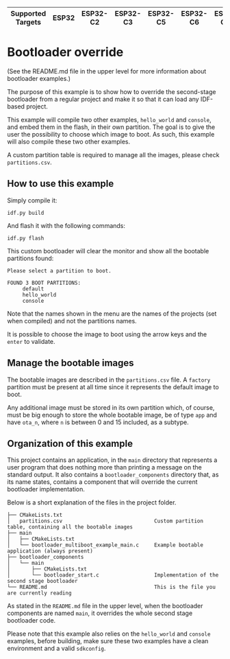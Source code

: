 | Supported Targets | ESP32 | ESP32-C2 | ESP32-C3 | ESP32-C5 | ESP32-C6 | ESP32-C61 | ESP32-H2 | ESP32-H21 | ESP32-P4 | ESP32-S2 | ESP32-S3 |
| ----------------- | ----- | -------- | -------- | -------- | -------- | --------- | -------- | --------- | -------- | -------- | -------- |

# Bootloader override

(See the README.md file in the upper level for more information about bootloader examples.)

The purpose of this example is to show how to override the second-stage bootloader from a regular project and make it so that it can load any IDF-based project.

This example will compile two other examples, `hello_world` and `console`, and embed them in the flash, in their own partition. The goal is to give the user the possibility to choose which image to boot. As such, this example will also compile these two other examples.

A custom partition table is required to manage all the images, please check `partitions.csv`.

## How to use this example

Simply compile it:
```
idf.py build
```

And flash it with the following commands:
```
idf.py flash
```

This custom bootloader will clear the monitor and show all the bootable partitions found:
```
Please select a partition to boot.

FOUND 3 BOOT PARTITIONS:
     default
     hello_world
     console
```

Note that the names shown in the menu are the names of the projects (set when compiled) and not the partitions names.

It is possible to choose the image to boot using the arrow keys and the `enter` to validate.

## Manage the bootable images

The bootable images are described in the `partitions.csv` file. A `factory` partition must be present at all time since it represents the default image to boot.

Any additional image must be stored in its own partition which, of course, must be big enough to store the whole bootable image, be of type `app` and have `ota_n`, where `n` is between 0 and 15 included, as a subtype.

## Organization of this example

This project contains an application, in the `main` directory that represents a user program that does nothing more than printing a message on the standard output.
It also contains a `bootloader_components` directory that, as its name states, contains a component that will override the current bootloader implementation.

Below is a short explanation of the files in the project folder.

```
├── CMakeLists.txt
│   partitions.csv                              Custom partition table, containing all the bootable images
├── main
│   ├── CMakeLists.txt
│   └── bootloader_multiboot_example_main.c     Example bootable application (always present)
├── bootloader_components
│   └── main
│       ├── CMakeLists.txt
│       └── bootloader_start.c                  Implementation of the second stage bootloader
└── README.md                                   This is the file you are currently reading
```

As stated in the `README.md` file in the upper level, when the bootloader components are named `main`, it overrides the whole second stage bootloader code.

Please note that this example also relies on the `hello_world` and `console` examples, before building, make sure these two examples have a clean environment and a valid `sdkconfig`.

